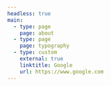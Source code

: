 ```yaml
---
headless: true
main:
  - type: page
    page: about
  - type: page
    page: typography
  - type: custom
    external: true
    linktitle: Google
    url: https://www.google.com
---
```

